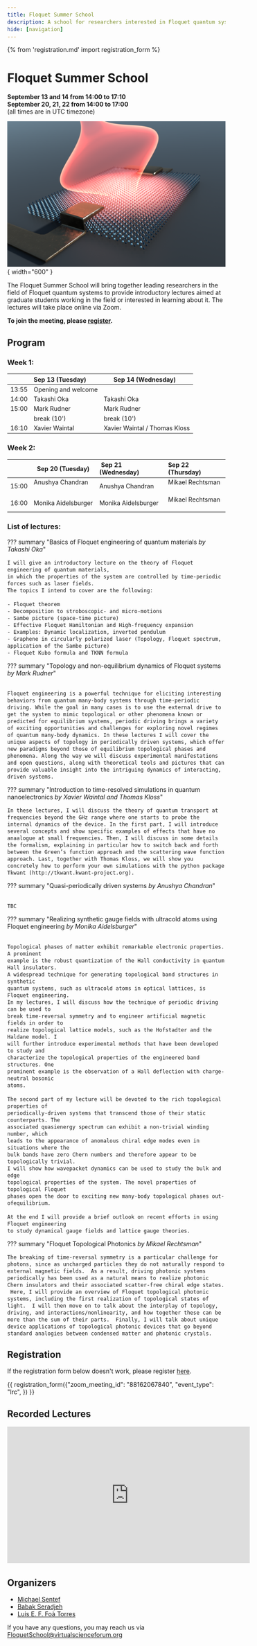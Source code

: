 ```yaml
---
title: Floquet Summer School
description: A school for researchers interested in Floquet quantum systems
hide: [navigation]
---
```

{% from 'registration.md' import registration_form %}
# Floquet Summer School
**<time data-format="MMMM D" datetime="2022-09-13T14:00:00+00:00">September 13</time> and <time data-format="D" datetime="2022-09-14T14:00:00+00:00">14</time> from <time data-format="H:mm" datetime="2022-09-13T14:00:00+00:00">14:00</time> to <time data-format="H:mm" datetime="2022-09-13T17:10:00+00:00">17:10</time>**  
**<time data-format="MMMM D" datetime="2022-09-20T15:00:00+00:00">September 20</time>, <time data-format="D" datetime="2022-09-21T15:00:00+00:00">21</time>, <time data-format="D" datetime="2022-09-22T15:00:00+00:00">22</time> from <time data-format="H:mm" datetime="2022-09-20T15:00:00+00:00">14:00</time> to <time data-format="H:mm" datetime="2022-09-20T17:00:00+00:00">17:00</time>**  
(all times are in <span class="timezone">UTC</span> timezone)

![school logo](media/floquet_school_logo.png){ width="600" }

The Floquet Summer School will bring together leading researchers in the field of Floquet quantum systems to provide introductory lectures aimed at graduate students working in the field or interested in learning about it. The lectures will take place online via Zoom.

**To join the meeting, please [register](#registration).**

## Program

### Week 1:

|           | Sep 13 (Tuesday) |       Sep 14 (Wednesday)      |
|-----------|:----------------|:-----------------------------|
| <time data-format="H:mm" datetime="2022-09-13T13:55:00+00:00">13:55</time> | Opening and welcome  |                               |
| <time data-format="H:mm" datetime="2022-09-13T14:00:00+00:00">14:00</time> | Takashi Oka          | Takashi Oka                   |
| <time data-format="H:mm" datetime="2022-09-13T15:00:00+00:00">15:00</time> | Mark Rudner          | Mark Rudner                   |
|           | break (10')          | break (10')                   |
| <time data-format="H:mm" datetime="2022-09-13T16:10:00+00:00">16:10</time> | Xavier Waintal       | Xavier Waintal / Thomas Kloss |


### Week 2:

|           |   Sep 20 (Tuesday)  |  Sep 21 (Wednesday) | Sep 22 (Thursday) |
|-----------|:-------------------|:-------------------|:-----------------|
| <time data-format="H:mm" datetime="2022-09-20T15:00:00+00:00">15:00</time> | Anushya Chandran    | Anushya Chandran    | Mikael Rechtsman  |
| <time data-format="H:mm" datetime="2022-09-20T16:00:00+00:00">16:00</time> | Monika Aidelsburger | Monika Aidelsburger | Mikael Rechtsman  |


### List of lectures:

??? summary "Basics of Floquet engineering of quantum materials *by Takashi Oka*"


    I will give an introductory lecture on the theory of Floquet engineering of quantum materials,
    in which the properties of the system are controlled by time-periodic forces such as laser fields.
    The topics I intend to cover are the following:

    - Floquet theorem
    - Decomposition to stroboscopic- and micro-motions
    - Sambe picture (space-time picture)
    - Effective Floquet Hamiltonian and High-frequency expansion
    - Examples: Dynamic localization, inverted pendulum
    - Graphene in circularly polarized laser (Topology, Floquet spectrum, application of the Sambe picture)
    - Floquet Kubo formula and TKNN formula

??? summary "Topology and non-equilibrium dynamics of Floquet systems *by Mark Rudner*"

     
    Floquet engineering is a powerful technique for eliciting interesting behaviors from quantum many-body systems through time-periodic driving. While the goal in many cases is to use the external drive to get the system to mimic topological or other phenomena known or predicted for equilibrium systems, periodic driving brings a variety of exciting opportunities and challenges for exploring novel regimes of quantum many-body dynamics. In these lectures I will cover the unique aspects of topology in periodically driven systems, which offer new paradigms beyond those of equilibrium topological phases and phenomena. Along the way we will discuss experimental manifestations and open questions, along with theoretical tools and pictures that can provide valuable insight into the intriguing dynamics of interacting, driven systems.

??? summary "Introduction to time-resolved simulations in quantum nanoelectronics *by Xavier Waintal and Thomas Kloss*"


    In these lectures, I will discuss the theory of quantum transport at frequencies beyond the GHz range where one starts to probe the internal dynamics of the device. In the first part, I will introduce several concepts and show specific examples of effects that have no anaalogue at small frequencies. Then, I will discuss in some details the formalism, explaining in particular how to switch back and forth between the Green’s function approach and the scattering wave function approach. Last, together with Thomas Kloss, we will show you concretely how to perform your own simulations with the python package Tkwant (http://tkwant.kwant-project.org).

??? summary "Quasi-periodically driven systems *by Anushya Chandran*"

     
    TBC

??? summary "Realizing synthetic gauge fields with ultracold atoms using Floquet engineering *by Monika Aidelsburger*"

     
    Topological phases of matter exhibit remarkable electronic properties. A prominent
    example is the robust quantization of the Hall conductivity in quantum Hall insulators.
    A widespread technique for generating topological band structures in synthetic
    quantum systems, such as ultracold atoms in optical lattices, is Floquet engineering.
    In my lectures, I will discuss how the technique of periodic driving can be used to
    break time-reversal symmetry and to engineer artificial magnetic fields in order to
    realize topological lattice models, such as the Hofstadter and the Haldane model. I
    will further introduce experimental methods that have been developed to study and
    characterize the topological properties of the engineered band structures. One
    prominent example is the observation of a Hall deflection with charge-neutral bosonic
    atoms.

    The second part of my lecture will be devoted to the rich topological properties of
    periodically-driven systems that transcend those of their static counterparts. The
    associated quasienergy spectrum can exhibit a non-trivial winding number, which
    leads to the appearance of anomalous chiral edge modes even in situations where the
    bulk bands have zero Chern numbers and therefore appear to be topologically trivial.
    I will show how wavepacket dynamics can be used to study the bulk and edge
    topological properties of the system. The novel properties of topological Floquet
    phases open the door to exciting new many-body topological phases out-ofequilibrium.

    At the end I will provide a brief outlook on recent efforts in using Floquet engineering
    to study dynamical gauge fields and lattice gauge theories.

??? summary "Floquet Topological Photonics *by Mikael Rechtsman*"

    The breaking of time-reversal symmetry is a particular challenge for photons, since as uncharged particles they do not naturally respond to external magnetic fields.  As a result, driving photonic systems periodically has been used as a natural means to realize photonic Chern insulators and their associated scatter-free chiral edge states.  Here, I will provide an overview of Floquet topological photonic systems, including the first realization of topological states of light.  I will then move on to talk about the interplay of topology, driving, and interactions/nonlinearity, and how together these can be more than the sum of their parts.  Finally, I will talk about unique device applications of topological photonic devices that go beyond standard analogies between condensed matter and photonic crystals.

## Registration

If the registration form below doesn't work, please register [here](https://virtualscienceforum-org.zoom.us/meeting/register/tZwsceuoqDwiHtQBJtQyHNW8D3qSAX2ri1Nm).

{{ registration_form({"zoom_meeting_id": "88162067840", "event_type": "lrc", }) }}

## Recorded Lectures
<iframe width="560" height="315" src="https://www.youtube.com/embed/videoseries?list=PLqJ4D_Db7W_oUZsiehNLtNyJTKyYxLaTh" title="YouTube video player" frameborder="0" allow="accelerometer; autoplay; clipboard-write; encrypted-media; gyroscope; picture-in-picture" allowfullscreen></iframe>

## Organizers

* [Michael Sentef](https://lab.sentef.org/michael-sentef/)
* [Babak Seradjeh](https://qdyn.physics.indiana.edu/)
* [Luis E. F. Foà Torres](https://www.foatorres.com/)

If you have any questions, you may reach us via [FloquetSchool@virtualscienceforum.org](mailto:FloquetSchool@virtualscienceforum.org)
